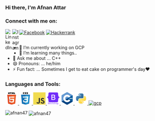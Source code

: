 ### Hi there, I'm Afnan Attar

<h3 align="left">Connect with me on:</h3>
<a href="https://www.linkedin.com/in/afnan-attar-6b79bb194/">
  <img align="left" alt="LinkedIn" width="22px" src="https://cdn.jsdelivr.net/npm/simple-icons@v3/icons/linkedin.svg" />
</a>
<a href="https://www.instagram.com/cout_afnan/">
  <img align="left" alt="Instagram" width="22px" src="https://cdn.jsdelivr.net/npm/simple-icons@v3/icons/instagram.svg" />
</a>
<a href="https://www.facebook.com/people/Afnan-Attar/100010599310450/" target="blank"><img align="center" src="https://cdn.jsdelivr.net/npm/simple-icons@3.0.1/icons/facebook.svg" alt="Facebook"  width="22px" /></a>
<a href="https://www.hackerrank.com/afnan_attar" target="blank"><img align="center" src="https://cdn.jsdelivr.net/npm/simple-icons@3.0.1/icons/hackerrank.svg" alt="Hackerrank"  width="22px" /></a>
<br />
<br />

- 🔭 I’m currently working on GCP
- 🌱 I’m learning many things..  
- 💬 Ask me about ... C++
- 😄 Pronouns: ... he/him
- ⚡ Fun fact: ... Sometimes I get to eat cake on programmer's day:heart:

<h3 align="left">Languages and Tools:</h3>
<p align="left">
<a href="https://www.w3.org/html/" target="_blank"> <img src="https://raw.githubusercontent.com/devicons/devicon/master/icons/html5/html5-original-wordmark.svg" alt="html5" width="40" height="40"/> </a>
<a href="https://www.w3schools.com/css/" target="_blank"> <img src="https://raw.githubusercontent.com/devicons/devicon/master/icons/css3/css3-original-wordmark.svg" alt="css3" width="40" height="40"/> </a> 
<a href="https://developer.mozilla.org/en-US/docs/Web/JavaScript" target="_blank"> <img src="https://raw.githubusercontent.com/devicons/devicon/master/icons/javascript/javascript-original.svg" alt="javascript" width="40" height="40"/> </a> 
 <a href="https://getbootstrap.com" target="_blank"> <img src="https://raw.githubusercontent.com/devicons/devicon/master/icons/bootstrap/bootstrap-plain-wordmark.svg" alt="bootstrap" width="40" height="40"/> </a> 
<a href="https://www.w3schools.com/cpp/" target="_blank"> <img src="https://raw.githubusercontent.com/devicons/devicon/master/icons/cplusplus/cplusplus-original.svg" alt="cplusplus" width="40" height="40"/> </a>
<a href="https://www.python.org" target="_blank"> <img src="https://raw.githubusercontent.com/devicons/devicon/master/icons/python/python-original.svg" alt="python" width="40" height="40"/> </a>
<a href="https://cloud.google.com" target="_blank"> <img src="https://www.vectorlogo.zone/logos/google_cloud/google_cloud-icon.svg" alt="gcp" width="40" height="40"/> </a>

 </p>



<p><img align="left" src="https://github-readme-stats.vercel.app/api/top-langs?username=afnan47&show_icons=true&locale=en&layout=compact" alt="afnan47"/></p>

<p>&nbsp;<img align="center" src="https://github-readme-stats.vercel.app/api?username=afnan47&show_icons=true&locale=en" alt="afnan47" /></p>
